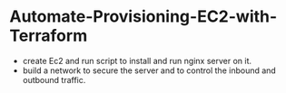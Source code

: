 # Automate-Provisioning-EC2-with-Terraform
- create Ec2 and run script to install and run nginx server on it.
- build a network to secure the server and to control the inbound and outbound traffic.
